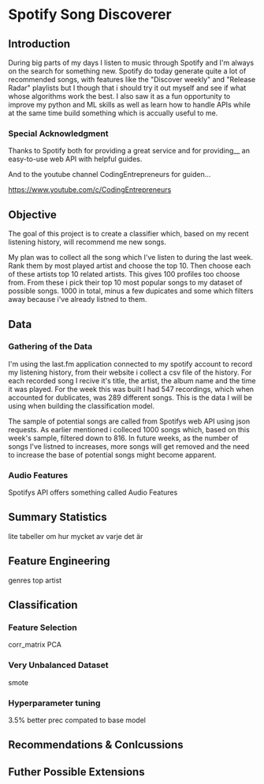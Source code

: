 # Spotify Song Discoverer

## Introduction
During big parts of my days I listen to music through Spotify and I'm always on the search for something new. Spotify do today generate quite a lot of recommended songs, with features like the "Discover weekly" and "Release Radar" playlists but I though that i should try it out myself and see if what whose algorithms work the best. I also saw it as a fun opportunity to improve my python and ML skills as well as learn how to handle APIs while at the same time build something which is accually useful to me. 

### Special Acknowledgment
Thanks to Spotify both for providing a great service and for providing__ an easy-to-use web API with helpful guides.

And to the youtube channel CodingEntrepreneurs for guiden...

https://www.youtube.com/c/CodingEntrepreneurs

## Objective
The goal of this project is to create a classifier which, based on my recent listening history, will recommend me new songs. 

My plan was to collect all the song which I've listen to during the last week. Rank them by most played artist and choose the top 10. Then choose each of these artists top 10 related artists. This gives 100 profiles too choose from. From these i pick their top 10 most popular songs  to my dataset of possible songs. 1000 in total, minus a few dupicates and some which filters away because i've already listned to them.

## Data
### Gathering of the Data
I'm using the last.fm application connected to my spotify account to record my listening history, from their website i collect a csv file of the history. For each recorded song I recive it's title, the artist, the album name and the time it was played. For the week this was built I had 547 recordings, which when accounted for dublicates, was 289 different songs. This is the data I will be using when building the classification model.

The sample of potential songs are called from Spotifys web API using json requests. As earlier mentioned i colleced 1000 songs which, based on this week's sample, filtered down to 816. In future weeks, as the number of songs I've listned to increases, more songs will get removed and the need to increase the base of potential songs might become apparent.

### Audio Features
Spotifys API offers something called Audio Features

## Summary Statistics

lite tabeller om hur mycket av varje det är



## Feature Engineering

genres
top artist

## Classification
### Feature Selection
corr_matrix
PCA
### Very Unbalanced Dataset
smote
### Hyperparameter tuning 
3.5% better prec compated to base model

## Recommendations & Conlcussions

## Futher Possible Extensions

